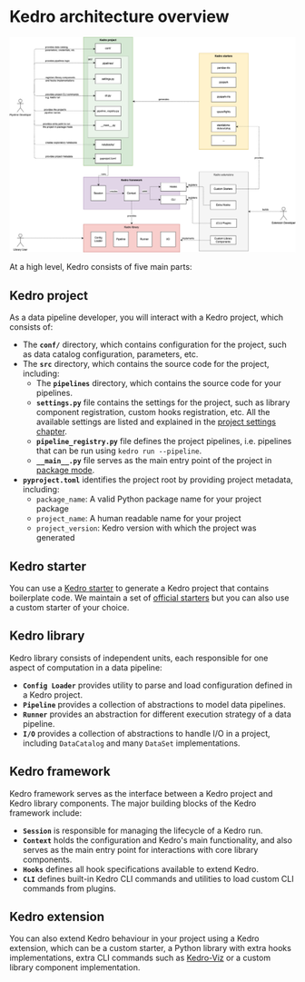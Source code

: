# Kedro architecture overview

![Kedro architecture diagram](../meta/images/kedro_architecture.png)

At a high level, Kedro consists of five main parts:

## Kedro project

As a data pipeline developer, you will interact with a Kedro project, which consists of:

* The **`conf/`** directory, which contains configuration for the project, such as data catalog configuration, parameters, etc.
* The **`src`** directory, which contains the source code for the project, including:
  * The **`pipelines`**  directory, which contains the source code for your pipelines.
  * **`settings.py`** file contains the settings for the project, such as library component registration, custom hooks registration, etc. All the available settings are listed and explained in the [project settings chapter](../kedro_project_setup/settings.md).
  * **`pipeline_registry.py`** file defines the project pipelines, i.e. pipelines that can be run using `kedro run --pipeline`.
  * **`__main__.py`** file serves as the main entry point of the project in [package mode](../tutorial/package_a_project#package-a-kedro-project).
* **`pyproject.toml`** identifies the project root by providing project metadata, including:
  * `package_name`: A valid Python package name for your project package
  * `project_name`: A human readable name for your project
  * `project_version`: Kedro version with which the project was generated

## Kedro starter

You can use a [Kedro starter](../kedro_project_setup/starters.md) to generate a Kedro project that contains boilerplate  code. We maintain a set of [official starters](https://github.com/kedro-org/kedro-starters/) but you can also use a custom starter of your choice.

## Kedro library

Kedro library consists of independent units, each responsible for one aspect of computation in a data pipeline:

* **`Config Loader`** provides utility to parse and load configuration defined in a Kedro project.
* **`Pipeline`** provides a collection of abstractions to model data pipelines.
* **`Runner`** provides an abstraction for different execution strategy of a data pipeline.
* **`I/O`** provides a collection of abstractions to handle I/O in a project, including `DataCatalog` and many `DataSet` implementations.

## Kedro framework

Kedro framework serves as the interface between a Kedro project and Kedro library components. The major building blocks of the Kedro framework include:

* **`Session`** is responsible for managing the lifecycle of a Kedro run.
* **`Context`** holds the configuration and Kedro's main functionality, and also serves as the main entry point for interactions with core library components.
* **`Hooks`** defines all hook specifications available to extend Kedro.
* **`CLI`** defines built-in Kedro CLI commands and utilities to load custom CLI commands from plugins.

## Kedro extension

You can also extend Kedro behaviour in your project using a Kedro extension, which can be a custom starter, a Python library with extra hooks implementations, extra CLI commands such as [Kedro-Viz](https://github.com/kedro-org/kedro-viz) or a custom library component implementation.
